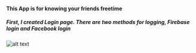 #### This App is for knowing your friends freetime
##### First, I created Login page. There are two methods for logging, Firebase login and Facebook login
![alt text](https://user-images.githubusercontent.com/25009890/33401030-a681fbf8-d560-11e7-8707-36a6472fe2a2.jpg)
